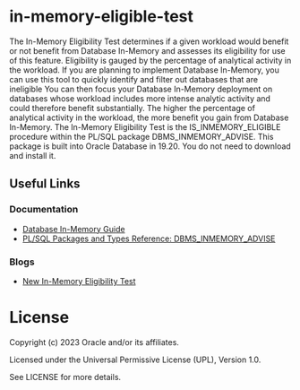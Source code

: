 # in-memory-eligible-test 

The In-Memory Eligibility Test determines if a given workload would benefit or not benefit from Database In-Memory and assesses its eligibility for use of this feature. Eligibility is gauged by the percentage of analytical activity in the workload. 
If you are planning to implement Database In-Memory, you can use this tool to quickly identify and filter out databases that are ineligible You can then focus your Database In-Memory deployment on databases whose workload includes more intense analytic activity and 
could therefore benefit substantially. The higher the percentage of analytical activity in the workload, the more benefit you gain from Database In-Memory.
The In-Memory Eligibility Test is the IS_INMEMORY_ELIGIBLE procedure within the PL/SQL package DBMS_INMEMORY_ADVISE. This package is built into Oracle Database in 19.20. You do not need to download and install it.
 
## Useful Links

### Documentation

- [Database In-Memory Guide](https://docs.oracle.com/en/database/oracle/oracle-database/19/inmem/intro-to-in-memory-column-store.html#GUID-54764B12-9A27-405B-AD02-8BF5140CA078)
- [PL/SQL Packages and Types Reference: DBMS_INMEMORY_ADVISE](https://docs.oracle.com/en/database/oracle/oracle-database/19/arpls/is_inmemory_eligible-procedure.html#GUID-86A800CE-920F-4406-A66E-C931481201D2)

### Blogs

- [New In-Memory Eligibility Test](https://blogs.oracle.com/in-memory/post/inmemory-eligibility-test)


# License

Copyright (c) 2023 Oracle and/or its affiliates.

Licensed under the Universal Permissive License (UPL), Version 1.0.

See LICENSE for more details.
